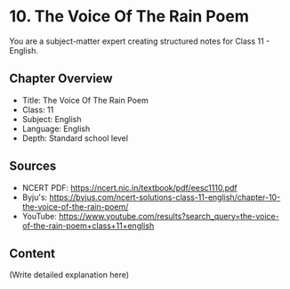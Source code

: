 # 10. The Voice Of The Rain Poem

You are a subject-matter expert creating structured notes for Class 11 - English.

## Chapter Overview
- Title: The Voice Of The Rain Poem
- Class: 11
- Subject: English
- Language: English
- Depth: Standard school level

## Sources
- NCERT PDF: https://ncert.nic.in/textbook/pdf/eesc1110.pdf
- Byju's: https://byjus.com/ncert-solutions-class-11-english/chapter-10-the-voice-of-the-rain-poem/
- YouTube: https://www.youtube.com/results?search_query=the-voice-of-the-rain-poem+class+11+english

## Content
(Write detailed explanation here)
